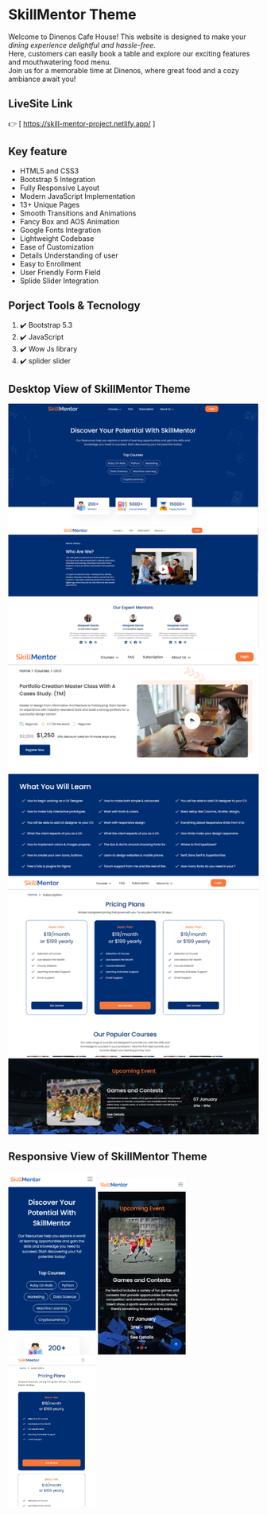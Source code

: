 # SkillMentor Theme

<p>
  Welcome to Dinenos Cafe House! This website is designed to make your <em>dining experience delightful and hassle-free</em>. <br>
  Here, customers can easily book a table and explore our exciting features and mouthwatering food menu. <br>
  Join us for a memorable time at Dinenos, where great food and a cozy ambiance await you!
</p>

## LiveSite Link

👉 [ https://skill-mentor-project.netlify.app/ ]

## Key feature
 <ul>
                <li>HTML5 and CSS3</li>
                <li>Bootstrap 5 Integration</li>
                <li>Fully Responsive Layout</li>
                <li>Modern JavaScript Implementation</li>
                <li>13+ Unique Pages</li>
                <li>Smooth Transitions and Animations</li>
                <li>Fancy Box and AOS Animation</li>
                <li>Google Fonts Integration</li>
                <li>Lightweight Codebase</li>
                <li>Ease of Customization</li>
                <li>Details Understanding of user</li>
                <li>Easy to Enrollment</li>
                <li>User Friendly Form Field</li>
                <li>Splide Slider Integration</li>
              </ul>

## Porject Tools & Tecnology

<ol type="none">
  <li>  
  ✔️  Bootstrap 5.3
  </li>
  <li>  
  ✔️ JavaScript
  </li>
  <li>  
  ✔️ Wow Js library
  </li>
  <li>  
  ✔️ splider slider 
  </li>
</ol>

##   Desktop View of SkillMentor Theme
  
 
 ![Desktop View for SkillMentor  theme]( https://github.com/SulltanMahmud/SkillMentorProject/blob/main/assets/SkillMentor-img/HOME.png)
 ![Desktop View for  SkillMentor theme](https://github.com/SulltanMahmud/SkillMentorProject/blob/main/assets/SkillMentor-img/About.png)
 ![Desktop View for  SkillMentor theme](https://github.com/SulltanMahmud/SkillMentorProject/blob/main/assets/SkillMentor-img/course-details.png)
 ![Desktop View for SkillMentor theme](https://github.com/SulltanMahmud/SkillMentorProject/blob/main/assets/SkillMentor-img/subscription.png)
 ![Desktop View for SkillMentor theme](https://github.com/SulltanMahmud/SkillMentorProject/blob/main/assets/SkillMentor-img/Event-section.png)


  ## Responsive View of SkillMentor Theme
  
 
  <img src ='https://github.com/SulltanMahmud/SkillMentorProject/blob/main/assets/SkillMentor-img/home-responsive.png' width ='35%'>
  <img src ='https://github.com/SulltanMahmud/SkillMentorProject/blob/main/assets/SkillMentor-img/Event-section-responsive.png' width ='35%'>
   <img src ='https://github.com/SulltanMahmud/SkillMentorProject/blob/main/assets/SkillMentor-img/subscription-responsive.png' width ='35%'>
   
   
  
  
